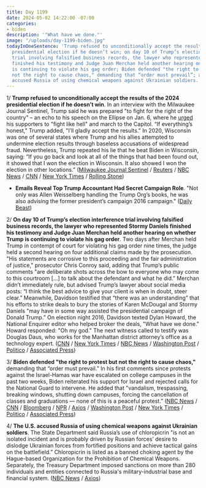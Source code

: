 ```yaml
---
title: Day 1199
date: 2024-05-02 14:22:00 -07:00
categories:
- biden
description: '"What have we done."'
image: "/uploads/day-1199-biden.jpg"
todayInOneSentence: 'Trump refused to unconditionally accept the results of the 2024
  presidential election if he doesn’t win; on day 10 of Trump’s election interference
  trial involving falsified business records, the lawyer who represented Stormy Daniels
  finished his testimony and Judge Juan Merchan held another hearing on whether Trump
  is continuing to violate his gag order; Biden defended "the right to protest but
  not the right to cause chaos," demanding that “order must prevail”; and the U.S.
  accused Russia of using chemical weapons against Ukrainian soldiers. '
---
```


1/ **Trump refused to unconditionally accept the results of the 2024 presidential election if he doesn’t win**. In an interview with the Milwaukee Journal Sentinel, Trump said he was prepared "to fight for the right of the country" – an echo to his speech on the Ellipse on Jan. 6, where he [urged](https://whatthefuckjusthappenedtoday.com/2021/01/12/day-1454/#1-trump-refused-to-take-responsibili) his supporters to "fight like hell" and march to the Capitol. “If everything’s honest," Trump added, "I’ll gladly accept the results." In 2020, Wisconsin was one of several states where Trump and his allies attempted to undermine election results through baseless accusations of widespread fraud. Nevertheless, Trump repeated his lie that he beat Biden in Wisconsin, saying: “If you go back and look at all of the things that had been found out, it showed that I won the election in Wisconsin. It also showed I won the election in other locations.” ([Milwaukee Journal Sentinel](https://www.jsonline.com/story/news/politics/elections/2024/05/02/trump-doesnt-commit-to-accepting-wisconsin-election-results/73520131007/) / [Reuters](https://www.reuters.com/world/us/trump-warns-he-may-not-accept-wisconsin-election-results-2024-05-02/) / [NBC News](https://www.nbcnews.com/politics/2024-election/trump-wont-commit-accepting-presidential-election-results-rcna150354) / [CNN](https://www.cnn.com/2024/05/02/politics/donald-trump-accept-2024-election-results/index.html) / [New York Times](https://www.nytimes.com/live/2024/05/02/us/biden-trump-campaign) / [Rolling Stone](https://www.rollingstone.com/politics/politics-news/trump-refuses-commit-accepting-2024-election-results-1235013997/))

* **Emails Reveal Top Trump Accountant Had Secret Campaign Role**. "Not only was Allen Weisselberg handling the Trump Org’s books, he was also advising the former president’s campaign 2016 campaign." ([Daily Beast](https://www.thedailybeast.com/emails-reveal-top-trump-accountant-allen-weisselberg-had-secret-campaign-role))

2/ **On day 10 of Trump’s election interference trial involving falsified business records, the lawyer who represented Stormy Daniels finished his testimony and Judge Juan Merchan held another hearing on whether Trump is continuing to violate his gag order**. Two days after Merchan held Trump in contempt of court for violating his gag order nine times, the judge held a second hearing on four additional claims made by the prosecution. "His statements are corrosive to this proceeding and the fair administration of justice," prosecutor Chris Conroy said, adding that Trump’s public comments "are deliberate shots across the bow to everyone who may come to this courtroom [...] to talk about the defendant and what he did.” Merchan didn’t immediately rule, but advised Trump’s lawyer about social media posts: “I think the best advice to give your client is when in doubt, steer clear.” Meanwhile, Davidson testified that “there was an understanding” that his efforts to strike deals to bury the stories of Karen McDougal and Stormy Daniels "may have in some way assisted the presidential campaign of Donald Trump.” On election night 2016, Davidson texted Dylan Howard, the National Enquirer editor who helped broker the deals, "What have we done." Howard responded: "Oh my god." The next witness called to testify was Douglas Daus, who works for the Manhattan district attorney’s office as a technology expert. ([CNN](https://www.cnn.com/politics/live-news/trump-hush-money-trial-05-02-24/index.html?tab=Catch+Up) / [New York Times](https://www.nytimes.com/live/2024/05/02/nyregion/trump-hush-money-trial) / [NBC News](https://www.nbcnews.com/politics/donald-trump/live-blog/trump-trial-hush-money-case-live-updates-rcna149907) / [Washington Post](https://www.washingtonpost.com/politics/2024/05/02/trump-hush-money-trial-live-updates-gag-order/) / [Politico](https://www.politico.com/live-updates/2024/05/02/trump-hush-money-criminal-trial/clearly-willful-00155673) / [Associated Press](https://apnews.com/live/trump-trial-updates-day-10))

3/ **Biden defended "the right to protest but not the right to cause chaos,"** demanding that “order must prevail.” In his first comments since protests against the Israel-Hamas war have escalated on college campuses in the past two weeks, Biden reiterated his support for Israel and rejected calls for the National Guard to intervene. He added that "vandalism, trespassing, breaking windows, shutting down campuses, forcing the cancellation of classes and graduations — none of this is a peaceful protest.” ([NBC News](https://www.nbcnews.com/politics/white-house/biden-condemns-campus-violence-order-must-prevail-rcna150411) / [CNN](https://www.cnn.com/2024/05/02/politics/biden-says-his-support-for-israel-remains-unwavering-amid-college-protests/index.html) / [Bloomberg](https://www.bloomberg.com/news/articles/2024-05-02/biden-warns-against-violence-in-student-protests-over-gaza?srnd=homepage-americas&sref=MIBMEEoj) / [NPR](https://www.npr.org/2024/05/02/1248669695/biden-remarks-white-house-live) / [Axios](https://www.axios.com/2024/05/02/biden-college-campus-protests-2024) / [Washington Post](https://www.washingtonpost.com/nation/2024/05/02/university-protests-columbia-ucla-live-news/) / [New York Times](https://www.nytimes.com/live/2024/05/02/us/ucla-protests-college-campus) / [Politico](https://www.politico.com/news/2024/05/02/biden-condemns-campus-protest-culture-no-right-to-cause-chaos-00155710) / [Associated Press](https://apnews.com/article/biden-silence-college-protests-police-gaza-israel-d5f3092671951c3bc2968b8751c93ba6))

4/ **The U.S. accused Russia of using chemical weapons against Ukrainian soldiers**. The State Department said Russia’s use of chloropicrin "is not an isolated incident and is probably driven by Russian forces’ desire to dislodge Ukrainian forces from fortified positions and achieve tactical gains on the battlefield.” Chloropicrin is listed as a banned choking agent by the Hague-based Organization for the Prohibition of Chemical Weapons. Separately, the Treasury Department imposed sanctions on more than 280 individuals and entities connected to Russia's military-industrial base and financial system. ([NBC News](https://www.nbcnews.com/news/world/russia-chemical-weapons-ban-ukraine-sanctions-china-rcna150342) / [Axios](https://www.axios.com/2024/05/02/russia-chemical-weapons-ukraine-us))
